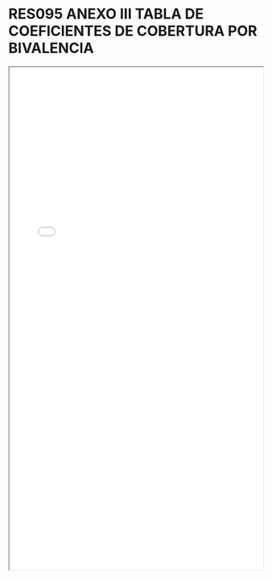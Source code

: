 # RES095 ANEXO III TABLA DE COEFICIENTES DE COBERTURA POR BIVALENCIA

<iframe src="../RES095 ANEXO III TABLA DE COEFICIENTES DE COBERTURA POR BIVALENCIA.pdf" width="100%" height="1000px"></iframe>
